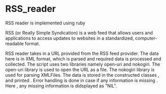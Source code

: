 # RSS_reader
RSS reader is implemented using ruby

RSS (or Really Simple Syndication) is a web feed that allows users and applications to access updates to websites in a standardized, computer-readable format.

RSS reader takes in a URL provided from the RSS feed provider. The data here is in XML format, which is parsed and required data is processed and collected.
The script uses two libraries namely open-uri and nokogiri. The open-uri library is used to open the URL as a file. The nokogiri library is used for parsing XMLFiles.
The data is stored in the constructed classes , and printed .
Error handling is done in case if any information is missing . Here , any missing information is didsplayed as "NIL".

